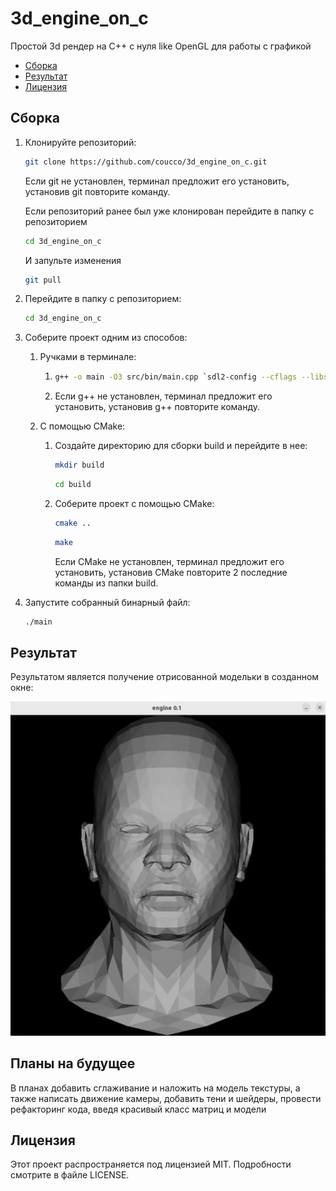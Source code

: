 # 3d_engine_on_c

Простой 3d рендер на C++ с нуля like OpenGL для работы с графикой

- [Сборка](#сборка)
- [Результат](#результат)
- [Лицензия](#лицензия)

## Сборка

1. Клонируйте репозиторий:
      ```bash
      git clone https://github.com/coucco/3d_engine_on_c.git
      ```
     Если git не установлен, терминал предложит его установить,
     установив git повторите команду.

     Если репозиторий ранее был уже клонирован перейдите в папку с репозиторием
      ```bash
      cd 3d_engine_on_c
      ```
     И запульте изменения
      ```bash
      git pull
      ```

2. Перейдите в папку с репозиторием:
      ```bash
      cd 3d_engine_on_c
      ```
3. Соберите проект одним из способов:

    1. Ручками в терминале:
        1.  ```bash
            g++ -o main -O3 src/bin/main.cpp `sdl2-config --cflags --libs`
            ```
        2.  Если g++ не установлен, терминал предложит его установить,
            установив g++ повторите команду.

    2. С помощью CMake:
        1. Создайте директорию для сборки build и перейдите в нее:
            ```bash
            mkdir build
            ```
            ```bash
            cd build
            ```
        2. Соберите проект с помощью CMake:
            ```bash
            cmake ..
            ```
            ```bash
            make
            ```
            Если CMake не установлен, терминал предложит его установить,
            установив CMake повторите 2 последние команды из папки build.
    
4. Запустите собранный бинарный файл:
    ```bash
    ./main
    ```

## Результат

Результатом является получение отрисованной модельки в созданном окне:

![ex.1](images/render_result_ex1.jpg)

## Планы на будущее

В планах добавить сглаживание и наложить на модель текстуры, а также написать движение камеры,
добавить тени и шейдеры, провести рефакторинг кода, введя красивый класс матриц и модели

## Лицензия

Этот проект распространяется под лицензией MIT. Подробности смотрите в файле LICENSE.